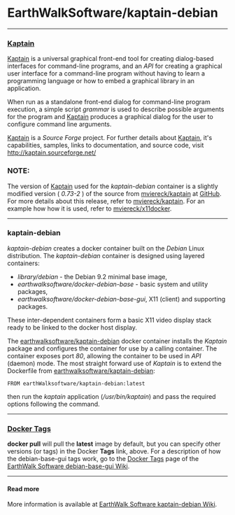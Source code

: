 # EarthWalkSoftware/kaptain-debian
_____________________

### [Kaptain](http://kaptain.sourceforge.net/)  

[Kaptain](http://kaptain.sourceforge.net/) is a universal graphical front-end tool for creating dialog-based interfaces for command-line programs, and an *API* for creating a graphical user interface for a command-line program without having to learn a programming language or how to embed a graphical library in an application.  

When run as a standalone front-end dialog for command-line program execution, a simple script *grammar* is used to describe possible arguments for the program and [Kaptain](http://kaptain.sourceforge.net/) produces a graphical dialog for the user to configure command line arguments.  

[Kaptain](http://kaptain.sourceforge.net/) is a *Source Forge* project.  For further details about [Kaptain](http://kaptain.sourceforge.net/), it's capabilities, samples, links to documentation, and source code, visit http://kaptain.sourceforge.net/  

### NOTE:  

The version of [Kaptain](http://kaptain.sourceforge.net/) used for the *kaptain-debian* container is a slightly modified version ( *0.73-2* ) of the source from [mviereck/kaptain](https://github.com/mviereck/kaptain) at [GitHub](https://github.com). For more details about this release, refer to [mviereck/kaptain](https://github.com/mviereck/kaptain).  For an example how how it is used, refer to [mviereck/x11docker](https://github.com/mviereck/x11docker). 

_____________________

### kaptain-debian

*kaptain-debian* creates a docker container built on the *Debian* Linux distribution.  The *kaptain-debian* container is designed using layered containers:

- *library/debian* - the Debian 9.2 minimal base image,
- *earthwalksoftware/docker-debian-base* - basic system and utility packages,
- *earthwalksoftware/docker-debian-base-gui*, X11 (client) and supporting packages.

These inter-dependent containers form a basic X11 video display stack ready to be linked to the docker host display.

The [earthwalksoftware/kaptain-debian](https://hub.docker.com/r/earthwalksoftware/kaptain-debian/) docker container installs the *Kaptain* package and configures the container for use by a calling container.  The container exposes port *80*, allowing the container to be used in *API* (daemon) mode. The most straight forward use of *Kaptain* is to extend the Dockerfile from [earthwalksoftware/kaptain-debian](https://hub.docker.com/r/earthwalksoftware/kaptain-debian/):

    FROM earthWalksoftware/kaptain-debian:latest  

then run the *kaptain* application (*/usr/bin/kaptain*) and pass the required options following the command.

____

### [Docker Tags](https://github.com/EarthWalkSoftware/debian-base-gui/wiki/Docker-Tags)

**docker pull** will pull the **latest** image by default, but you can specify other versions (or tags) in the Docker **Tags** link, above.  For a description of how the debian-base-gui tags work, go to the [Docker Tags](https://github.com/EarthWalkSoftware/debian-base-gui/wiki/Docker-Tags) page of the [EarthWalk Software debian-base-gui Wiki](https://github.com/EarthWalkSoftware/debian-base-gui/wiki).

_____________________

#### Read more 

More information is available at [EarthWalk Software kaptain-debian Wiki](https://github.com/EarthWalkSoftware/kaptain-debian/wiki).

